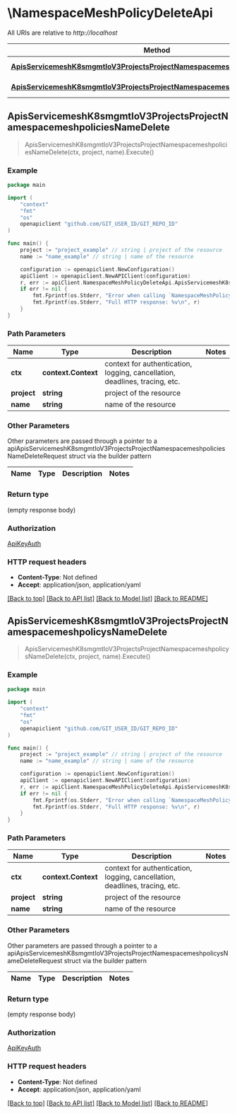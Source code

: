 # \NamespaceMeshPolicyDeleteApi

All URIs are relative to *http://localhost*

Method | HTTP request | Description
------------- | ------------- | -------------
[**ApisServicemeshK8smgmtIoV3ProjectsProjectNamespacemeshpoliciesNameDelete**](NamespaceMeshPolicyDeleteApi.md#ApisServicemeshK8smgmtIoV3ProjectsProjectNamespacemeshpoliciesNameDelete) | **Delete** /apis/servicemesh.k8smgmt.io/v3/projects/{project}/namespacemeshpolicies/{name} | 
[**ApisServicemeshK8smgmtIoV3ProjectsProjectNamespacemeshpolicysNameDelete**](NamespaceMeshPolicyDeleteApi.md#ApisServicemeshK8smgmtIoV3ProjectsProjectNamespacemeshpolicysNameDelete) | **Delete** /apis/servicemesh.k8smgmt.io/v3/projects/{project}/namespacemeshpolicys/{name} | 



## ApisServicemeshK8smgmtIoV3ProjectsProjectNamespacemeshpoliciesNameDelete

> ApisServicemeshK8smgmtIoV3ProjectsProjectNamespacemeshpoliciesNameDelete(ctx, project, name).Execute()





### Example

```go
package main

import (
    "context"
    "fmt"
    "os"
    openapiclient "github.com/GIT_USER_ID/GIT_REPO_ID"
)

func main() {
    project := "project_example" // string | project of the resource
    name := "name_example" // string | name of the resource

    configuration := openapiclient.NewConfiguration()
    apiClient := openapiclient.NewAPIClient(configuration)
    r, err := apiClient.NamespaceMeshPolicyDeleteApi.ApisServicemeshK8smgmtIoV3ProjectsProjectNamespacemeshpoliciesNameDelete(context.Background(), project, name).Execute()
    if err != nil {
        fmt.Fprintf(os.Stderr, "Error when calling `NamespaceMeshPolicyDeleteApi.ApisServicemeshK8smgmtIoV3ProjectsProjectNamespacemeshpoliciesNameDelete``: %v\n", err)
        fmt.Fprintf(os.Stderr, "Full HTTP response: %v\n", r)
    }
}
```

### Path Parameters


Name | Type | Description  | Notes
------------- | ------------- | ------------- | -------------
**ctx** | **context.Context** | context for authentication, logging, cancellation, deadlines, tracing, etc.
**project** | **string** | project of the resource | 
**name** | **string** | name of the resource | 

### Other Parameters

Other parameters are passed through a pointer to a apiApisServicemeshK8smgmtIoV3ProjectsProjectNamespacemeshpoliciesNameDeleteRequest struct via the builder pattern


Name | Type | Description  | Notes
------------- | ------------- | ------------- | -------------



### Return type

 (empty response body)

### Authorization

[ApiKeyAuth](../README.md#ApiKeyAuth)

### HTTP request headers

- **Content-Type**: Not defined
- **Accept**: application/json, application/yaml

[[Back to top]](#) [[Back to API list]](../README.md#documentation-for-api-endpoints)
[[Back to Model list]](../README.md#documentation-for-models)
[[Back to README]](../README.md)


## ApisServicemeshK8smgmtIoV3ProjectsProjectNamespacemeshpolicysNameDelete

> ApisServicemeshK8smgmtIoV3ProjectsProjectNamespacemeshpolicysNameDelete(ctx, project, name).Execute()





### Example

```go
package main

import (
    "context"
    "fmt"
    "os"
    openapiclient "github.com/GIT_USER_ID/GIT_REPO_ID"
)

func main() {
    project := "project_example" // string | project of the resource
    name := "name_example" // string | name of the resource

    configuration := openapiclient.NewConfiguration()
    apiClient := openapiclient.NewAPIClient(configuration)
    r, err := apiClient.NamespaceMeshPolicyDeleteApi.ApisServicemeshK8smgmtIoV3ProjectsProjectNamespacemeshpolicysNameDelete(context.Background(), project, name).Execute()
    if err != nil {
        fmt.Fprintf(os.Stderr, "Error when calling `NamespaceMeshPolicyDeleteApi.ApisServicemeshK8smgmtIoV3ProjectsProjectNamespacemeshpolicysNameDelete``: %v\n", err)
        fmt.Fprintf(os.Stderr, "Full HTTP response: %v\n", r)
    }
}
```

### Path Parameters


Name | Type | Description  | Notes
------------- | ------------- | ------------- | -------------
**ctx** | **context.Context** | context for authentication, logging, cancellation, deadlines, tracing, etc.
**project** | **string** | project of the resource | 
**name** | **string** | name of the resource | 

### Other Parameters

Other parameters are passed through a pointer to a apiApisServicemeshK8smgmtIoV3ProjectsProjectNamespacemeshpolicysNameDeleteRequest struct via the builder pattern


Name | Type | Description  | Notes
------------- | ------------- | ------------- | -------------



### Return type

 (empty response body)

### Authorization

[ApiKeyAuth](../README.md#ApiKeyAuth)

### HTTP request headers

- **Content-Type**: Not defined
- **Accept**: application/json, application/yaml

[[Back to top]](#) [[Back to API list]](../README.md#documentation-for-api-endpoints)
[[Back to Model list]](../README.md#documentation-for-models)
[[Back to README]](../README.md)

